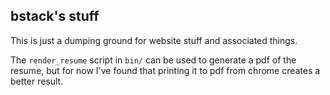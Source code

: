 bstack's stuff
--------------

This is just a dumping ground for website stuff and associated things.

The `render_resume` script in `bin/` can be used to generate a pdf of
the resume, but for now I've found that printing it to pdf from chrome
creates a better result.

